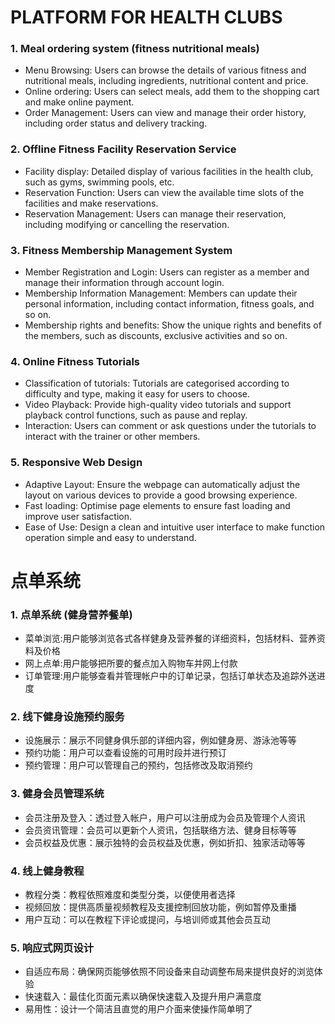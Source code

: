  PLATFORM FOR HEALTH CLUBS
 =======
### 1. Meal ordering system (fitness nutritional meals)
- Menu Browsing: Users can browse the details of various fitness and nutritional meals, including ingredients, nutritional content and price.
- Online ordering: Users can select meals, add them to the shopping cart and make online payment.
- Order Management: Users can view and manage their order history, including order status and delivery tracking.

### 2. Offline Fitness Facility Reservation Service
- Facility display: Detailed display of various facilities in the health club, such as gyms, swimming pools, etc.
- Reservation Function: Users can view the available time slots of the facilities and make reservations.
- Reservation Management: Users can manage their reservation, including modifying or cancelling the reservation.

### 3. Fitness Membership Management System
- Member Registration and Login: Users can register as a member and manage their information through account login.
- Membership Information Management: Members can update their personal information, including contact information, fitness goals, and so on.
- Membership rights and benefits: Show the unique rights and benefits of the members, such as discounts, exclusive activities and so on.

### 4. Online Fitness Tutorials
- Classification of tutorials: Tutorials are categorised according to difficulty and type, making it easy for users to choose.
- Video Playback: Provide high-quality video tutorials and support playback control functions, such as pause and replay.
- Interaction: Users can comment or ask questions under the tutorials to interact with the trainer or other members.

### 5. Responsive Web Design
- Adaptive Layout: Ensure the webpage can automatically adjust the layout on various devices to provide a good browsing experience.
- Fast loading: Optimise page elements to ensure fast loading and improve user satisfaction.
- Ease of Use: Design a clean and intuitive user interface to make function operation simple and easy to understand.

# 点单系统
### 1. 点单系统 (健身营养餐单)
- 菜单浏览:用户能够浏览各式各样健身及营养餐的详细资料，包括材料、营养资料及价格
- 网上点单:用户能够把所要的餐点加入购物车并网上付款
- 订单管理:用户能够查看并管理帐户中的订单记录，包括订单状态及追踪外送进度

### 2. 线下健身设施预约服务
- 设施展示：展示不同健身俱乐部的详细内容，例如健身房、游泳池等等
- 预约功能：用户可以查看设施的可用时段并进行预订
- 预约管理：用户可以管理自己的预约，包括修改及取消预约

### 3. 健身会员管理系统
- 会员注册及登入：透过登入帐户，用户可以注册成为会员及管理个人资讯
- 会员资讯管理：会员可以更新个人资讯，包括联络方法、健身目标等等
- 会员权益及优惠：展示独特的会员权益及优惠，例如折扣、独家活动等等

### 4. 线上健身教程
- 教程分类：教程依照难度和类型分类，以便使用者选择
- 视频回放：提供高质量视频教程及支援控制回放功能，例如暂停及重播
- 用户互动：可以在教程下评论或提问，与培训师或其他会员互动

### 5. 响应式网页设计
- 自适应布局：确保网页能够依照不同设备来自动调整布局来提供良好的浏览体验
- 快速载入：最佳化页面元素以确保快速载入及提升用户满意度
- 易用性：设计一个简洁且直觉的用户介面来使操作简单明了
